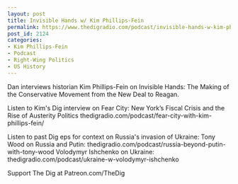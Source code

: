 ```yaml
---
layout: post
title: Invisible Hands w/ Kim Phillips-Fein
permalink: https://www.thedigradio.com/podcast/invisible-hands-w-kim-phillips-fein/index.html
post_id: 2124
categories: 
- Kim Phillips-Fein
- Podcast
- Right-Wing Politics
- US History
---
```


Dan interviews historian Kim Phillips-Fein on Invisible Hands: The Making of the Conservative Movement from the New Deal to Reagan.

Listen to Kim's Dig interview on Fear City: New York’s Fiscal Crisis and the Rise of Austerity Politics thedigradio.com/podcast/fear-city-with-kim-phillips-fein/

Listen to past Dig eps for context on Russia's invasion of Ukraine:
Tony Wood on Russia and Putin: thedigradio.com/podcast/russia-beyond-putin-with-tony-wood
Volodymyr Ishchenko on Ukraine: thedigradio.com/podcast/ukraine-w-volodymyr-ishchenko

Support The Dig at Patreon.com/TheDig